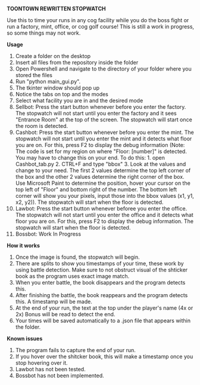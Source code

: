 **TOONTOWN REWRITTEN STOPWATCH**

Use this to time your runs in any cog facility while you do the boss fight or run a factory, mint, office, or cog golf course! This is still a work in progress, so some things may not work.

**Usage**

1. Create a folder on the desktop
2. Insert all files from the repository inside the folder
3. Open Powershell and navigate to the directory of your folder where you stored the files
4. Run "python main_gui.py".
5. The tkinter window should pop up
6. Notice the tabs on top and the modes
7. Select what facility you are in and the desired mode
8. Sellbot: Press the start button whenever before you enter the factory. The stopwatch will not start until you enter the factory and it sees "Entrance Room" at the top of the screen. The stopwatch will start once the room is detected.
9. Cashbot: Press the start button whenever before you enter the mint. The stopwatch will not start until you enter the mint and it detects what floor you are on. For this, press F2 to display the debug information (Note: The code is set for my region on where "Floor: [number]" is detected. You may have to change this on your end. To do this: 1. open Cashbot_tab.py 2. CTRL+F and type "bbox" 3. Look at the values and change to your need. The first 2 values determine the top left corner of the box and the other 2 values determine the right corner of the box. Use Microsoft Paint to determine the position, hover your cursor on the top left of "Floor" and bottom right of the number. The bottom left corner will show you your pixels, input those into the bbox values (x1, y1, x2, y2)). The stopwatch will start when the floor is detected.
10. Lawbot: Press the start button whenever beforee you enter the office. The stopwatch will not start until you enter the office and it detects what floor you are on. For this, press F2 to display the debug information. The stopwatch will start when the floor is detected.
11. Bossbot: Work In Progress


**How it works**

1. Once the image is found, the stopwatch will begin.
2. There are splits to show you timestamps of your time, these work by using battle detection. Make sure to not obstruct visual of the shticker book as the program uses exact image match.
3. When you enter battle, the book disappears and the program detects this.
4. After finishing the battle, the book reappears and the program detects this. A timestamp will be made.
5. At the end of your run, the text at the top under the player's name (4x or 2x) Bonus will be read to detect the end.
6. Your times will be saved automatically to a .json file that appears within the folder.

**Known issues**

1. The program fails to capture the end of your run.
2. If you hover over the shitcker book, this will make a timestamp once you stop hovering over it.
3. Lawbot has not been tested.
4. Bossbot has not been implemented.

